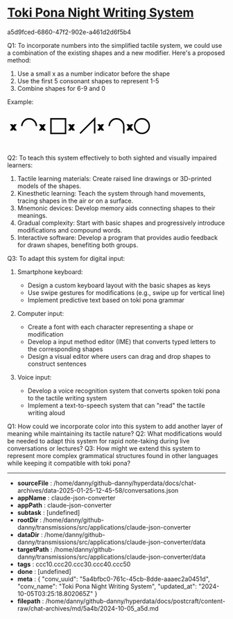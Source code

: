 # [Toki Pona Night Writing System](https://claude.ai/chat/5a4bfbc0-761c-45cb-8dde-aaaec2a0451d)

a5d9fced-6860-47f2-902e-a461d2d6f5b4

 Q1: To incorporate numbers into the simplified tactile system, we could use a combination of the existing shapes and a new modifier. Here's a proposed method:

1. Use a small x as a number indicator before the shape
2. Use the first 5 consonant shapes to represent 1-5
3. Combine shapes for 6-9 and 0

Example:

<antArtifact identifier="tactile-numbers" type="image/svg+xml" title="Tactile Numbers">
<svg viewBox="0 0 300 50" xmlns="http://www.w3.org/2000/svg">
  <g stroke="black" stroke-width="2" fill="none">
    <text x="5" y="25" font-size="12">x</text>
    <path d="M20,20 A10,10 0 0,1 40,20" /> <!-- 1 -->
    <text x="45" y="25" font-size="12">x</text>
    <rect x="60" y="10" width="20" height="20" /> <!-- 2 -->
    <text x="85" y="25" font-size="12">x</text>
    <path d="M100,30 L120,10 L120,30" /> <!-- 3 -->
    <text x="125" y="25" font-size="12">x</text>
    <path d="M140,20 A10,10 0 0,1 160,20 L160,30" /> <!-- 6 = 1+5 -->
    <text x="165" y="25" font-size="12">x</text>
    <circle cx="185" cy="20" r="10" /> <!-- 0 -->
  </g>
</svg>
</antArtifact>

Q2: To teach this system effectively to both sighted and visually impaired learners:

1. Tactile learning materials: Create raised line drawings or 3D-printed models of the shapes.
2. Kinesthetic learning: Teach the system through hand movements, tracing shapes in the air or on a surface.
3. Mnemonic devices: Develop memory aids connecting shapes to their meanings.
4. Gradual complexity: Start with basic shapes and progressively introduce modifications and compound words.
5. Interactive software: Develop a program that provides audio feedback for drawn shapes, benefiting both groups.

Q3: To adapt this system for digital input:

1. Smartphone keyboard:
   - Design a custom keyboard layout with the basic shapes as keys
   - Use swipe gestures for modifications (e.g., swipe up for vertical line)
   - Implement predictive text based on toki pona grammar

2. Computer input:
   - Create a font with each character representing a shape or modification
   - Develop a input method editor (IME) that converts typed letters to the corresponding shapes
   - Design a visual editor where users can drag and drop shapes to construct sentences

3. Voice input:
   - Develop a voice recognition system that converts spoken toki pona to the tactile writing system
   - Implement a text-to-speech system that can "read" the tactile writing aloud

Q1: How could we incorporate color into this system to add another layer of meaning while maintaining its tactile nature?
Q2: What modifications would be needed to adapt this system for rapid note-taking during live conversations or lectures?
Q3: How might we extend this system to represent more complex grammatical structures found in other languages while keeping it compatible with toki pona?

---

* **sourceFile** : /home/danny/github-danny/hyperdata/docs/chat-archives/data-2025-01-25-12-45-58/conversations.json
* **appName** : claude-json-converter
* **appPath** : claude-json-converter
* **subtask** : [undefined]
* **rootDir** : /home/danny/github-danny/transmissions/src/applications/claude-json-converter
* **dataDir** : /home/danny/github-danny/transmissions/src/applications/claude-json-converter/data
* **targetPath** : /home/danny/github-danny/transmissions/src/applications/claude-json-converter/data
* **tags** : ccc10.ccc20.ccc30.ccc40.ccc50
* **done** : [undefined]
* **meta** : {
  "conv_uuid": "5a4bfbc0-761c-45cb-8dde-aaaec2a0451d",
  "conv_name": "Toki Pona Night Writing System",
  "updated_at": "2024-10-05T03:25:18.802065Z"
}
* **filepath** : /home/danny/github-danny/hyperdata/docs/postcraft/content-raw/chat-archives/md/5a4b/2024-10-05_a5d.md